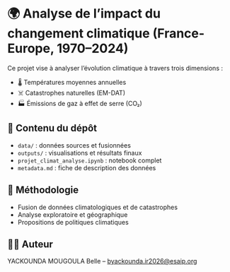 # 🌍 Analyse de l’impact du changement climatique (France-Europe, 1970–2024)

Ce projet vise à analyser l’évolution climatique à travers trois dimensions :
- 🌡 Températures moyennes annuelles
- ☠️ Catastrophes naturelles (EM-DAT)
- 🏭 Émissions de gaz à effet de serre (CO₂)

## 📁 Contenu du dépôt

- `data/` : données sources et fusionnées
- `outputs/` : visualisations et résultats finaux
- `projet_climat_analyse.ipynb` : notebook complet
- `metadata.md` : fiche de description des données

## 🔧 Méthodologie

- Fusion de données climatologiques et de catastrophes
- Analyse exploratoire et géographique
- Propositions de politiques climatiques

## 👨‍💻 Auteur

YACKOUNDA MOUGOULA Belle – byackounda.ir2026@esaip.org

